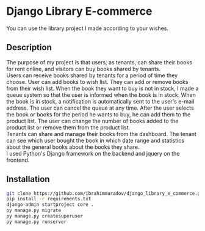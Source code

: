 # Django Library E-commerce

You can use the library project I made according to your wishes.

## Description

The purpose of my project is that users, as tenants, can share their books for rent online, and visitors can buy books shared by tenants. 
<br>
Users can receive books shared by tenants for a period of time they choose. User can add books to wish list. They can add or 
remove books from their wish list. When the book they want to buy is not in stock, I made a queue system so that the user is informed when 
the book is in stock. When the book is in stock, a notification is automatically sent to the user's e-mail address. The user can cancel 
the queue at any time. After the user selects the book or books for the period he wants to buy, he can add them to the product list. 
The user can change the number of books added to the product list or remove them from the product list.
<br>
Tenants can share and manage their books from the dashboard. The tenant can see which user bought the book in which date range and statistics about the general books about the books they share.
<br>
 I used Python's Django framework on the backend and jquery on the frontend.

## Installation

```bash
git clone https://github.com/ibrahimmuradov/django_library_e_commerce.git .
pip install -r requirements.txt
django-admin startproject core . 
py manage.py migrate
py manage.py createsuperuser
py manage.py runserver
```

